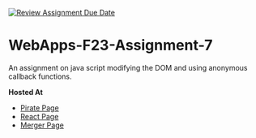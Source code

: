 [![Review Assignment Due Date](https://classroom.github.com/assets/deadline-readme-button-24ddc0f5d75046c5622901739e7c5dd533143b0c8e959d652212380cedb1ea36.svg)](https://classroom.github.com/a/Kv-XePEp)
# WebApps-F23-Assignment-7
An assignment on java script modifying the DOM and using anonymous callback functions.

**Hosted At**
- [Pirate Page](https://44-563-webapps-f23.github.io/44563-webapps-f23-assignment7-Skr299/pirate.html)
- [React Page](https://44-563-webapps-f23.github.io/44563-webapps-f23-assignment7-Skr299/react.html)
- [Merger Page](https://44-563-webapps-f23.github.io/44563-webapps-f23-assignment7-Skr299/merger.html)